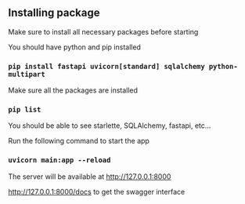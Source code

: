 ## Installing package

Make sure to install all necessary packages before starting 

You should have python and pip installed
### `pip install fastapi uvicorn[standard] sqlalchemy python-multipart`

Make sure all the packages are installed
### `pip list`
You should be able to see starlette, SQLAlchemy, fastapi, etc...

Run the following command to start the app
### `uvicorn main:app --reload`
The server will be available at  http://127.0.0.1:8000 

 http://127.0.0.1:8000/docs to get the swagger interface